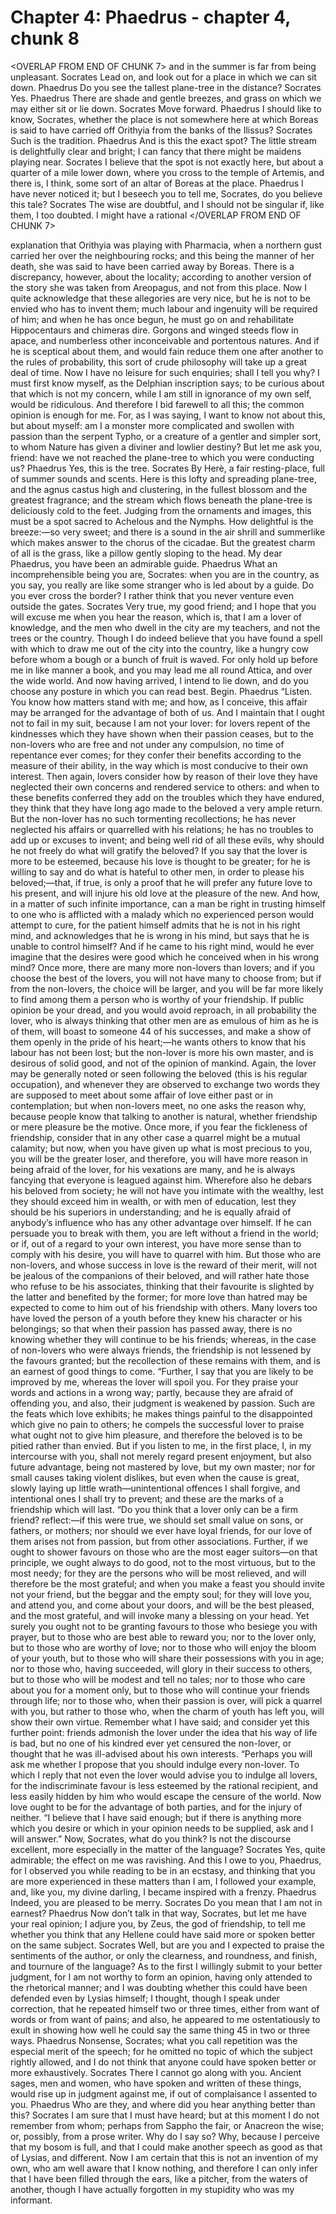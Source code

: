 # Chapter 4: Phaedrus - chapter 4, chunk 8

<OVERLAP FROM END OF CHUNK 7>
and in the summer is far from being unpleasant. Socrates Lead on, and look out for a place in which we can sit down. Phaedrus Do you see the tallest plane-tree in the distance? Socrates Yes. Phaedrus There are shade and gentle breezes, and grass on which we may either sit or lie down. Socrates Move forward. Phaedrus I should like to know, Socrates, whether the place is not somewhere here at which Boreas is said to have carried off Orithyia from the banks of the Ilissus? Socrates Such is the tradition. Phaedrus And is this the exact spot? The little stream is delightfully clear and bright; I can fancy that there might be maidens playing near. Socrates I believe that the spot is not exactly here, but about a quarter of a mile lower down, where you cross to the temple of Artemis, and there is, I think, some sort of an altar of Boreas at the place. Phaedrus I have never noticed it; but I beseech you to tell me, Socrates, do you believe this tale? Socrates The wise are doubtful, and I should not be singular if, like them, I too doubted. I might have a rational
</OVERLAP FROM END OF CHUNK 7>

explanation that Orithyia was playing with Pharmacia, when a northern gust carried her over the neighbouring rocks; and this being the manner of her death, she was said to have been carried away by Boreas. There is a discrepancy, however, about the locality; according to another version of the story she was taken from Areopagus, and not from this place. Now I quite acknowledge that these allegories are very nice, but he is not to be envied who has to invent them; much labour and ingenuity will be required of him; and when he has once begun, he must go on and rehabilitate Hippocentaurs and chimeras dire. Gorgons and winged steeds flow in apace, and numberless other inconceivable and portentous natures. And if he is sceptical about them, and would fain reduce them one after another to the rules of probability, this sort of crude philosophy will take up a great deal of time. Now I have no leisure for such enquiries; shall I tell you why? I must first know myself, as the Delphian inscription says; to be curious about that which is not my concern, while I am still in ignorance of my own self, would be ridiculous. And therefore I bid farewell to all this; the common opinion is enough for me. For, as I was saying, I want to know not about this, but about myself: am I a monster more complicated and swollen with passion than the serpent Typho, or a creature of a gentler and simpler sort, to whom Nature has given a diviner and lowlier destiny? But let me ask you, friend: have we not reached the plane-tree to which you were conducting us? Phaedrus Yes, this is the tree. Socrates By Herè, a fair resting-place, full of summer sounds and scents. Here is this lofty and spreading plane-tree, and the agnus castus high and clustering, in the fullest blossom and the greatest fragrance; and the stream which flows beneath the plane-tree is deliciously cold to the feet. Judging from the ornaments and images, this must be a spot sacred to Achelous and the Nymphs. How delightful is the breeze:⁠—so very sweet; and there is a sound in the air shrill and summerlike which makes answer to the chorus of the cicadae. But the greatest charm of all is the grass, like a pillow gently sloping to the head. My dear Phaedrus, you have been an admirable guide. Phaedrus What an incomprehensible being you are, Socrates: when you are in the country, as you say, you really are like some stranger who is led about by a guide. Do you ever cross the border? I rather think that you never venture even outside the gates. Socrates Very true, my good friend; and I hope that you will excuse me when you hear the reason, which is, that I am a lover of knowledge, and the men who dwell in the city are my teachers, and not the trees or the country. Though I do indeed believe that you have found a spell with which to draw me out of the city into the country, like a hungry cow before whom a bough or a bunch of fruit is waved. For only hold up before me in like manner a book, and you may lead me all round Attica, and over the wide world. And now having arrived, I intend to lie down, and do you choose any posture in which you can read best. Begin. Phaedrus “Listen. You know how matters stand with me; and how, as I conceive, this affair may be arranged for the advantage of both of us. And I maintain that I ought not to fail in my suit, because I am not your lover: for lovers repent of the kindnesses which they have shown when their passion ceases, but to the non-lovers who are free and not under any compulsion, no time of repentance ever comes; for they confer their benefits according to the measure of their ability, in the way which is most conducive to their own interest. Then again, lovers consider how by reason of their love they have neglected their own concerns and rendered service to others: and when to these benefits conferred they add on the troubles which they have endured, they think that they have long ago made to the beloved a very ample return. But the non-lover has no such tormenting recollections; he has never neglected his affairs or quarrelled with his relations; he has no troubles to add up or excuses to invent; and being well rid of all these evils, why should he not freely do what will gratify the beloved? If you say that the lover is more to be esteemed, because his love is thought to be greater; for he is willing to say and do what is hateful to other men, in order to please his beloved;⁠—that, if true, is only a proof that he will prefer any future love to his present, and will injure his old love at the pleasure of the new. And how, in a matter of such infinite importance, can a man be right in trusting himself to one who is afflicted with a malady which no experienced person would attempt to cure, for the patient himself admits that he is not in his right mind, and acknowledges that he is wrong in his mind, but says that he is unable to control himself? And if he came to his right mind, would he ever imagine that the desires were good which he conceived when in his wrong mind? Once more, there are many more non-lovers than lovers; and if you choose the best of the lovers, you will not have many to choose from; but if from the non-lovers, the choice will be larger, and you will be far more likely to find among them a person who is worthy of your friendship. If public opinion be your dread, and you would avoid reproach, in all probability the lover, who is always thinking that other men are as emulous of him as he is of them, will boast to someone 44 of his successes, and make a show of them openly in the pride of his heart;⁠—he wants others to know that his labour has not been lost; but the non-lover is more his own master, and is desirous of solid good, and not of the opinion of mankind. Again, the lover may be generally noted or seen following the beloved (this is his regular occupation), and whenever they are observed to exchange two words they are supposed to meet about some affair of love either past or in contemplation; but when non-lovers meet, no one asks the reason why, because people know that talking to another is natural, whether friendship or mere pleasure be the motive. Once more, if you fear the fickleness of friendship, consider that in any other case a quarrel might be a mutual calamity; but now, when you have given up what is most precious to you, you will be the greater loser, and therefore, you will have more reason in being afraid of the lover, for his vexations are many, and he is always fancying that everyone is leagued against him. Wherefore also he debars his beloved from society; he will not have you intimate with the wealthy, lest they should exceed him in wealth, or with men of education, lest they should be his superiors in understanding; and he is equally afraid of anybody’s influence who has any other advantage over himself. If he can persuade you to break with them, you are left without a friend in the world; or if, out of a regard to your own interest, you have more sense than to comply with his desire, you will have to quarrel with him. But those who are non-lovers, and whose success in love is the reward of their merit, will not be jealous of the companions of their beloved, and will rather hate those who refuse to be his associates, thinking that their favourite is slighted by the latter and benefited by the former; for more love than hatred may be expected to come to him out of his friendship with others. Many lovers too have loved the person of a youth before they knew his character or his belongings; so that when their passion has passed away, there is no knowing whether they will continue to be his friends; whereas, in the case of non-lovers who were always friends, the friendship is not lessened by the favours granted; but the recollection of these remains with them, and is an earnest of good things to come. “Further, I say that you are likely to be improved by me, whereas the lover will spoil you. For they praise your words and actions in a wrong way; partly, because they are afraid of offending you, and also, their judgment is weakened by passion. Such are the feats which love exhibits; he makes things painful to the disappointed which give no pain to others; he compels the successful lover to praise what ought not to give him pleasure, and therefore the beloved is to be pitied rather than envied. But if you listen to me, in the first place, I, in my intercourse with you, shall not merely regard present enjoyment, but also future advantage, being not mastered by love, but my own master; nor for small causes taking violent dislikes, but even when the cause is great, slowly laying up little wrath⁠—unintentional offences I shall forgive, and intentional ones I shall try to prevent; and these are the marks of a friendship which will last. “Do you think that a lover only can be a firm friend? reflect:⁠—if this were true, we should set small value on sons, or fathers, or mothers; nor should we ever have loyal friends, for our love of them arises not from passion, but from other associations. Further, if we ought to shower favours on those who are the most eager suitors⁠—on that principle, we ought always to do good, not to the most virtuous, but to the most needy; for they are the persons who will be most relieved, and will therefore be the most grateful; and when you make a feast you should invite not your friend, but the beggar and the empty soul; for they will love you, and attend you, and come about your doors, and will be the best pleased, and the most grateful, and will invoke many a blessing on your head. Yet surely you ought not to be granting favours to those who besiege you with prayer, but to those who are best able to reward you; nor to the lover only, but to those who are worthy of love; nor to those who will enjoy the bloom of your youth, but to those who will share their possessions with you in age; nor to those who, having succeeded, will glory in their success to others, but to those who will be modest and tell no tales; nor to those who care about you for a moment only, but to those who will continue your friends through life; nor to those who, when their passion is over, will pick a quarrel with you, but rather to those who, when the charm of youth has left you, will show their own virtue. Remember what I have said; and consider yet this further point: friends admonish the lover under the idea that his way of life is bad, but no one of his kindred ever yet censured the non-lover, or thought that he was ill-advised about his own interests. “Perhaps you will ask me whether I propose that you should indulge every non-lover. To which I reply that not even the lover would advise you to indulge all lovers, for the indiscriminate favour is less esteemed by the rational recipient, and less easily hidden by him who would escape the censure of the world. Now love ought to be for the advantage of both parties, and for the injury of neither. “I believe that I have said enough; but if there is anything more which you desire or which in your opinion needs to be supplied, ask and I will answer.” Now, Socrates, what do you think? Is not the discourse excellent, more especially in the matter of the language? Socrates Yes, quite admirable; the effect on me was ravishing. And this I owe to you, Phaedrus, for I observed you while reading to be in an ecstasy, and thinking that you are more experienced in these matters than I am, I followed your example, and, like you, my divine darling, I became inspired with a frenzy. Phaedrus Indeed, you are pleased to be merry. Socrates Do you mean that I am not in earnest? Phaedrus Now don’t talk in that way, Socrates, but let me have your real opinion; I adjure you, by Zeus, the god of friendship, to tell me whether you think that any Hellene could have said more or spoken better on the same subject. Socrates Well, but are you and I expected to praise the sentiments of the author, or only the clearness, and roundness, and finish, and tournure of the language? As to the first I willingly submit to your better judgment, for I am not worthy to form an opinion, having only attended to the rhetorical manner; and I was doubting whether this could have been defended even by Lysias himself; I thought, though I speak under correction, that he repeated himself two or three times, either from want of words or from want of pains; and also, he appeared to me ostentatiously to exult in showing how well he could say the same thing 45 in two or three ways. Phaedrus Nonsense, Socrates; what you call repetition was the especial merit of the speech; for he omitted no topic of which the subject rightly allowed, and I do not think that anyone could have spoken better or more exhaustively. Socrates There I cannot go along with you. Ancient sages, men and women, who have spoken and written of these things, would rise up in judgment against me, if out of complaisance I assented to you. Phaedrus Who are they, and where did you hear anything better than this? Socrates I am sure that I must have heard; but at this moment I do not remember from whom; perhaps from Sappho the fair, or Anacreon the wise; or, possibly, from a prose writer. Why do I say so? Why, because I perceive that my bosom is full, and that I could make another speech as good as that of Lysias, and different. Now I am certain that this is not an invention of my own, who am well aware that I know nothing, and therefore I can only infer that I have been filled through the ears, like a pitcher, from the waters of another, though I have actually forgotten in my stupidity who was my informant.